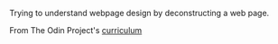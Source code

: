 Trying to understand webpage design by deconstructing a web page.

From The Odin Project's [curriculum](http://www.theodinproject.com/courses/web-development-101/lessons/html-css)